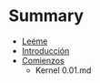# Summary

* [Leéme](README.md)
* [Introducción](Introduccion.md)
* [Comienzos](Comienzos/README.md)
   * Kernel 0.01.md

